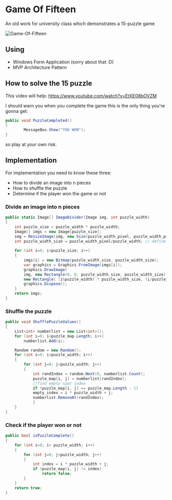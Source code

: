 # Game Of Fifteen
An old work for university class which demonstrates a 15-puzzle game

![Game-Of-Fifteen](/assets/Game-Of-Fifteen.gif)

## Using
* Windows Form Application (sorry about that :D)
* MVP Architecture Pattern


## How to solve the 15 puzzle
This video will help: https://www.youtube.com/watch?v=EtXE08bOVZM

I should warn you when you complete the game this is the only thing you're gonna get:

```c#
public void PuzzleCompleted()
{
        MessageBox.Show("YOU WON");
}
```
so play at your own risk.


## Implementation
For implementation you need to know these three:
* How to divide an image into n pieces
* How to shuffle the puzzle
* Determine if the player won the game or not


### Divide an image into n pieces

```c#
public static Image[] ImageDivider(Image img, int puzzle_width)
{
    int puzzle_size = puzzle_width * puzzle_width;
    Image[] imgs = new Image[puzzle_size];
    img = ResizeImage(img, new Size(puzzle_width_pixel, puzzle_width_pixel)); //send to resize function
    int puzzle_width_size = puzzle_width_pixel/puzzle_width; // define Size of each Puzzle Pieces
            
    for (int i=0; i<puzzle_size; i++)
    {
        imgs[i] = new Bitmap(puzzle_width_size, puzzle_width_size);
        var graphics = Graphics.FromImage(imgs[i]);
        graphics.DrawImage(
        img, new Rectangle(0, 0, puzzle_width_size, puzzle_width_size),
        new Rectangle( (i%puzzle_width) * puzzle_width_size, (i/puzzle_width) * puzzle_width_size, puzzle_width_size, puzzle_width_size),GraphicsUnit.Pixel);
        graphics.Dispose();
    }
    return imgs;
}
```

### Shuffle the puzzle

```c#
public void ShufflePuzzleValues()
{
    List<int> numberlist = new List<int>();
    for (int i=0; i<puzzle_map.Length; i++)
        numberlist.Add(i);

    Random random = new Random();
    for (int i=0; i<puzzle_width; i++)
    {
        for (int j=0; j<puzzle_width; j++)
        {
            int randIndex = random.Next(0, numberlist.Count);
            puzzle_map[i, j] = numberlist[randIndex];
            //find empty spot index
            if (puzzle_map[i, j] == puzzle_map.Length - 1)
            empty_index = i * puzzle_width + j;
            numberlist.RemoveAt(randIndex);
            }
    }
}
```
### Check if the player won or not
  
```c#
public bool isPuzzleComplete()
{
    for (int i=0; i< puzzle_width; i++)
    {
        for (int j=0; j<puzzle_width; j++)
        {
            int index = i * puzzle_width + j;
            if (puzzle_map[i, j] != index)
                return false;
        }
    }
    return true;
}
```
